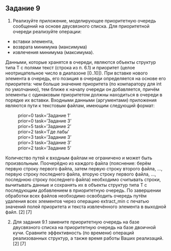 ## Задание 9

1. Реализуйте приложение, моделирующее приоритетную очередь сообщений на основе двусвязного списка. Для приоритетной очереди
реализуйте операции:
- вставки элемента, 
- возврата минимума (максимума)
- извлечения минимума (максимума).

Данными, которые хранятся в очереди, являются объекты структур типа T с полями текст (строка из п. 6.1) и приоритет (целое неотрицательное число в диапазоне [0..10]). 
При вставке нового элемента в очередь, его позиция в очереди определяется на основе его приоритета: чем больше значение приоритета 
(по компаратору для int по умолчанию), тем ближе к началу очереди он добавляется, причём элементы с одинаковым приоритетом должны находиться в очереди в порядке их
вставки. Входными данными (аргументами) приложения являются пути к текстовым файлам, имеющим следующий формат:

&nbsp;&nbsp;&nbsp;&nbsp;&nbsp;&nbsp;&nbsp;&nbsp;&nbsp;&nbsp;prior=0 task=’Задание 1’ \
&nbsp;&nbsp;&nbsp;&nbsp;&nbsp;&nbsp;&nbsp;&nbsp;&nbsp;&nbsp;prior=0 task=’Задание 3’ \
&nbsp;&nbsp;&nbsp;&nbsp;&nbsp;&nbsp;&nbsp;&nbsp;&nbsp;&nbsp;prior=5 task=’Задание 2’ \
&nbsp;&nbsp;&nbsp;&nbsp;&nbsp;&nbsp;&nbsp;&nbsp;&nbsp;&nbsp;prior=2 task=’Где лабы’ \
&nbsp;&nbsp;&nbsp;&nbsp;&nbsp;&nbsp;&nbsp;&nbsp;&nbsp;&nbsp;prior=3 task=’Задание 3’ \
&nbsp;&nbsp;&nbsp;&nbsp;&nbsp;&nbsp;&nbsp;&nbsp;&nbsp;&nbsp;prior=3 task=’Задание 3’ \
&nbsp;&nbsp;&nbsp;&nbsp;&nbsp;&nbsp;&nbsp;&nbsp;&nbsp;&nbsp;prior=2 task=’Задание 5’ 

Количество путей к входным файлам не ограничено и может быть произвольным. Поочерёдно из каждого файла (пояснение: берём первую строку первого файла, затем первую строку второго файла, …, первую строку
последнего файла, вторую строку первого файла, …, последнюю строку последнего файла) необходимо считывать строки, вычитывать данные и
сохранять их в объекты структур типа T с последующим добавлением в приоритетную очередь. По завершении обработки всех файлов необходимо
освободить очередь путём удаления всех элементов через операцию extract_min с печатью значений полей приоритета и текста извлечённого
элемента в выходной файл. [2] [7]

2. Для задания 9.1 замените приоритетную очередь на базе двусвязного списка на приоритетную очередь на базе двоичной кучи. Сравните
эффективность (по времени) операций реализованных структур, а также время работы Ваших реализаций. [2] [7]
